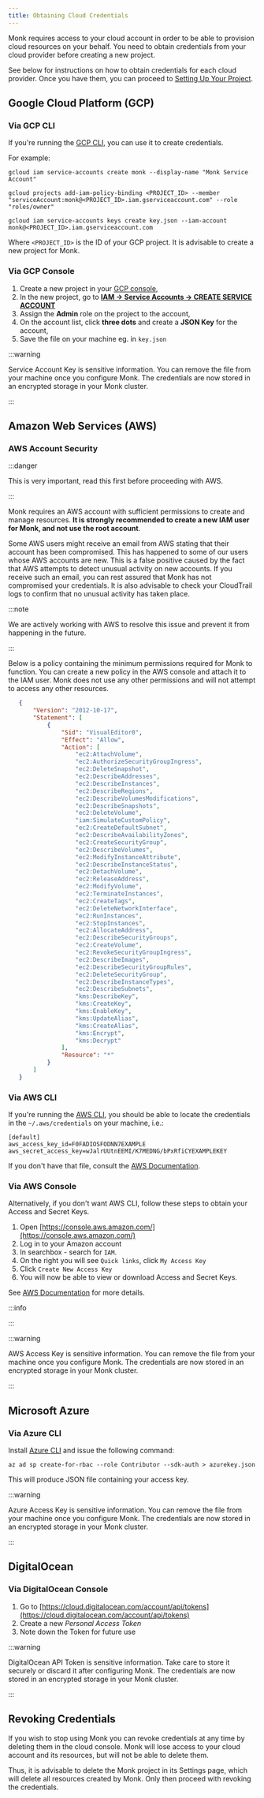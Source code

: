 ```yaml
---
title: Obtaining Cloud Credentials
---
```


Monk requires access to your cloud account in order to be able to provision cloud resources on your behalf. You need to obtain credentials from your cloud provider before creating a new project.

See below for instructions on how to obtain credentials for each cloud provider. Once you have them, you can proceed to [Setting Up Your Project](project-setup).

## Google Cloud Platform (GCP)

### Via GCP CLI

If you're running the [GCP CLI](https://cloud.google.com/sdk/gcloud/), you can use it to create credentials.

For example:

    gcloud iam service-accounts create monk --display-name "Monk Service Account"

    gcloud projects add-iam-policy-binding <PROJECT_ID> --member "serviceAccount:monk@<PROJECT_ID>.iam.gserviceaccount.com" --role "roles/owner"
        
    gcloud iam service-accounts keys create key.json --iam-account monk@<PROJECT_ID>.iam.gserviceaccount.com

Where `<PROJECT_ID>` is the ID of your GCP project. It is advisable to create a new project for Monk.

### Via GCP Console

1. Create a new project in your [GCP console](https://console.cloud.google.com/),
2. In the new project, go to [**IAM &#8594; Service Accounts &#8594; CREATE SERVICE ACCOUNT**](https://console.cloud.google.com/iam-admin/serviceaccounts/create)
3. Assign the **Admin** role on the project to the account,
4. On the account list, click **three dots** and create a **JSON Key** for the account,
5. Save the file on your machine eg. in `key.json`

:::warning

Service Account Key is sensitive information. You can remove the file from your machine once you configure Monk. The credentials are now stored in an encrypted storage in your Monk cluster.

:::

## Amazon Web Services (AWS)

### AWS Account Security

:::danger

This is very important, read this first before proceeding with AWS.

:::

Monk requires an AWS account with sufficient permissions to create and manage resources. **It is strongly recommended to create a new IAM user for Monk, and not use the root account**.

Some AWS users might receive an email from AWS stating that their account has been compromised. This has happened to some of our users whose AWS accounts are new. This is a false positive caused by the fact that AWS attempts to detect unusual activity on new accounts. If you receive such an email, you can rest assured that Monk has not compromised your credentials. It is also advisable to check your CloudTrail logs to confirm that no unusual activity has taken place.

:::note

We are actively working with AWS to resolve this issue and prevent it from happening in the future.

:::

Below is a policy containing the minimum permissions required for Monk to function. You can create a new policy in the AWS console and attach it to the IAM user. Monk does not use any other permissions and will not attempt to access any other resources.

```json
   {
       "Version": "2012-10-17",
       "Statement": [
           {
               "Sid": "VisualEditor0",
               "Effect": "Allow",
               "Action": [
                   "ec2:AttachVolume",
                   "ec2:AuthorizeSecurityGroupIngress",
                   "ec2:DeleteSnapshot",
                   "ec2:DescribeAddresses",
                   "ec2:DescribeInstances",
                   "ec2:DescribeRegions",
                   "ec2:DescribeVolumesModifications",
                   "ec2:DescribeSnapshots",
                   "ec2:DeleteVolume",
                   "iam:SimulateCustomPolicy",
                   "ec2:CreateDefaultSubnet",
                   "ec2:DescribeAvailabilityZones",
                   "ec2:CreateSecurityGroup",
                   "ec2:DescribeVolumes",
                   "ec2:ModifyInstanceAttribute",
                   "ec2:DescribeInstanceStatus",
                   "ec2:DetachVolume",
                   "ec2:ReleaseAddress",
                   "ec2:ModifyVolume",
                   "ec2:TerminateInstances",
                   "ec2:CreateTags",
                   "ec2:DeleteNetworkInterface",
                   "ec2:RunInstances",
                   "ec2:StopInstances",
                   "ec2:AllocateAddress",
                   "ec2:DescribeSecurityGroups",
                   "ec2:CreateVolume",
                   "ec2:RevokeSecurityGroupIngress",
                   "ec2:DescribeImages",
                   "ec2:DescribeSecurityGroupRules",
                   "ec2:DeleteSecurityGroup",
                   "ec2:DescribeInstanceTypes",
                   "ec2:DescribeSubnets",
                   "kms:DescribeKey",
                   "kms:CreateKey",
                   "kms:EnableKey",
                   "kms:UpdateAlias",
                   "kms:CreateAlias",
                   "kms:Encrypt",
                   "kms:Decrypt"
               ],
               "Resource": "*"
           }
       ]
   }
```


### Via AWS CLI

If you're running the [AWS CLI](https://aws.amazon.com/cli/), you should be able to locate the credentials in the `~/.aws/credentials` on your machine, i.e.:

    [default]
    aws_access_key_id=F0FADIOSFODNN7EXAMPLE
    aws_secret_access_key=wJalrUUtnEEMI/K7MEDNG/bPxRfiCYEXAMPLEKEY

If you don't have that file, consult the [AWS Documentation](https://docs.aws.amazon.com/cli/latest/userguide/cli-configure-files.html).

### Via AWS Console

Alternatively, if you don't want AWS CLI, follow these steps to obtain your Access and Secret Keys.

1. Open [https://console.aws.amazon.com/](https://console.aws.amazon.com/)
2. Log in to your Amazon account
3. In searchbox - search for `IAM`.
4. On the right you will see `Quick links`, click `My Access Key`
5. Click `Create New Access Key`
6. You will now be able to view or download Access and Secret Keys.

See [AWS Documentation](https://docs.aws.amazon.com/IAM/latest/UserGuide/id_credentials_access-keys.html#Using_CreateAccessKey) for more details.

:::info



:::

:::warning

AWS Access Key is sensitive information. You can remove the file from your machine once you configure Monk. The credentials are now stored in an encrypted storage in your Monk cluster.

:::

## Microsoft Azure

### Via Azure CLI

Install [Azure CLI](https://learn.microsoft.com/en-us/cli/azure/install-azure-cli) and issue the following command:

    az ad sp create-for-rbac --role Contributor --sdk-auth > azurekey.json

This will produce JSON file containing your access key.

:::warning

Azure Access Key is sensitive information. You can remove the file from your machine once you configure Monk. The credentials are now stored in an encrypted storage in your Monk cluster.

:::

## DigitalOcean

### Via DigitalOcean Console

1. Go to [https://cloud.digitalocean.com/account/api/tokens](https://cloud.digitalocean.com/account/api/tokens)
2. Create a new *Personal Access Token*
3. Note down the Token for future use

:::warning

DigitalOcean API Token is sensitive information. Take care to store it securely or discard it after configuring Monk. The credentials are now stored in an encrypted storage in your Monk cluster.

:::

## Revoking Credentials

If you wish to stop using Monk you can revoke credentials at any time by deleting them in the cloud console. Monk will lose access to your cloud account and its resources, but will not be able to delete them.

Thus, it is advisable to delete the Monk project in its Settings page, which will delete all resources created by Monk. Only then proceed with revoking the credentials.
